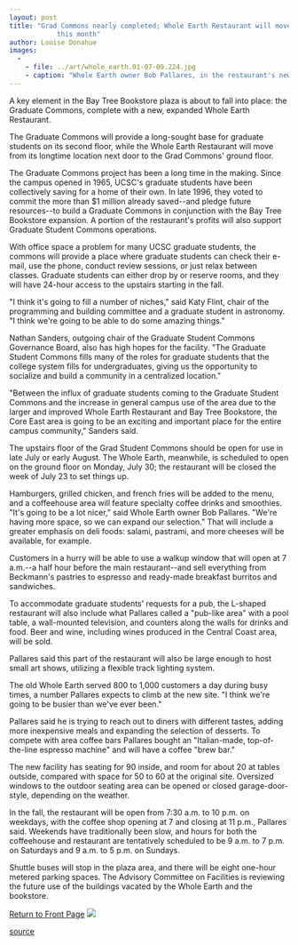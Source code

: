 ```yaml
---
layout: post
title: "Grad Commons nearly completed; Whole Earth Restaurant will move there later
			this month"
author: Louise Donahue
images:
  -
    - file: ../art/whole_earth.01-07-09.224.jpg
    - caption: "Whole Earth owner Bob Pallares, in the restaurant's new facilities on the ground floor of the nearly completed Grad Student Commons. Photo: Louise Donahue"
---
```


A key element in the Bay Tree Bookstore plaza is about to fall into place: the Graduate Commons, complete with a new, expanded Whole Earth Restaurant.  
  
The Graduate Commons will provide a long-sought base for graduate students on its second floor, while the Whole Earth Restaurant will move from its longtime location next door to the Grad Commons' ground floor.  
  
The Graduate Commons project has been a long time in the making. Since the campus opened in 1965, UCSC's graduate students have been collectively saving for a home of their own. In late 1996, they voted to commit the more than $1 million already saved--and pledge future resources--to build a Graduate Commons in conjunction with the Bay Tree Bookstore expansion. A portion of the restaurant's profits will also support Graduate Student Commons operations.  
  
With office space a problem for many UCSC graduate students, the commons will provide a place where graduate students can check their e-mail, use the phone, conduct review sessions, or just relax between classes. Graduate students can either drop by or reserve rooms, and they will have 24-hour access to the upstairs starting in the fall.  
  
"I think it's going to fill a number of niches," said Katy Flint, chair of the programming and building committee and a graduate student in astronomy. "I think we're going to be able to do some amazing things."   
  
Nathan Sanders, outgoing chair of the Graduate Student Commons Governance Board, also has high hopes for the facility. "The Graduate Student Commons fills many of the roles for graduate students that the college system fills for undergraduates, giving us the opportunity to socialize and build a community in a centralized location."   
  
"Between the influx of graduate students coming to the Graduate Student Commons and the increase in general campus use of the area due to the larger and improved Whole Earth Restaurant and Bay Tree Bookstore, the Core East area is going to be an exciting and important place for the entire campus community," Sanders said.  
  
The upstairs floor of the Grad Student Commons should be open for use in late July or early August. The Whole Earth, meanwhile, is scheduled to open on the ground floor on Monday, July 30; the restaurant will be closed the week of July 23 to set things up.  
  
Hamburgers, grilled chicken, and french fries will be added to the menu, and a coffeehouse area will feature specialty coffee drinks and smoothies. "It's going to be a lot nicer," said Whole Earth owner Bob Pallares. "We're having more space, so we can expand our selection." That will include a greater emphasis on deli foods: salami, pastrami, and more cheeses will be available, for example.   
  
Customers in a hurry will be able to use a walkup window that will open at 7 a.m.--a half hour before the main restaurant--and sell everything from Beckmann's pastries to espresso and ready-made breakfast burritos and sandwiches.   
  
To accommodate graduate students' requests for a pub, the L-shaped restaurant will also include what Pallares called a "pub-like area" with a pool table, a wall-mounted television, and counters along the walls for drinks and food. Beer and wine, including wines produced in the Central Coast area, will be sold.  
  
Pallares said this part of the restaurant will also be large enough to host small art shows, utilizing a flexible track lighting system.  
  
The old Whole Earth served 800 to 1,000 customers a day during busy times, a number Pallares expects to climb at the new site. "I think we're going to be busier than we've ever been."  
  
Pallares said he is trying to reach out to diners with different tastes, adding more inexpensive meals and expanding the selection of desserts. To compete with area coffee bars Pallares bought an "Italian-made, top-of-the-line espresso machine" and will have a coffee "brew bar."   
  
The new facility has seating for 90 inside, and room for about 20 at tables outside, compared with space for 50 to 60 at the original site. Oversized windows to the outdoor seating area can be opened or closed garage-door-style, depending on the weather.  
  
In the fall, the restaurant will be open from 7:30 a.m. to 10 p.m. on weekdays, with the coffee shop opening at 7 and closing at 11 p.m., Pallares said. Weekends have traditionally been slow, and hours for both the coffeehouse and restaurant are tentatively scheduled to be 9 a.m. to 7 p.m. on Saturdays and 9 a.m. to 5 p.m. on Sundays.  
  
Shuttle buses will stop in the plaza area, and there will be eight one-hour metered parking spaces. The Advisory Committee on Facilities is reviewing the future use of the buildings vacated by the Whole Earth and the bookstore.

  
[Return to Front Page][1] ![ ][2]

[1]: ../../index.html
[2]: ../../images/trans.gif

[source](http://www1.ucsc.edu/currents/01-02/07-09/commons_restaurant.html "Permalink to commons_restaurant")
